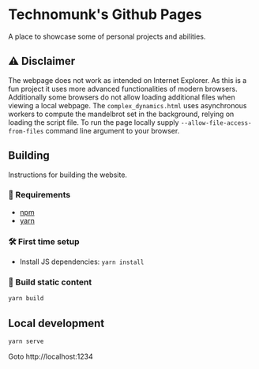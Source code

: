 # Technomunk's Github Pages

A place to showcase some of personal projects and abilities.

## ⚠ Disclaimer

The webpage does not work as intended on Internet Explorer. As this is a fun project it uses more
advanced functionalities of modern browsers. Additionally some browsers do not allow loading
additional files when viewing a local webpage. The `complex_dynamics.html` uses asynchronous
workers to compute the mandelbrot set in the background, relying on loading the script file. To run
the page locally supply `--allow-file-access-from-files` command line argument to your browser.

## Building

Instructions for building the website.

### 🔗 Requirements

- [npm](https://www.npmjs.com/)
- [yarn](https://yarnpkg.com/)
<!-- - [Rust](https://www.rust-lang.org/tools/install) -->
<!-- - [wasm-pack](https://rustwasm.github.io/wasm-pack/installer/) -->
<!-- - cargo-generate: `cargo install cargo-generate` -->

### 🛠 First time setup

<!-- - Initialize dependency submodules: `git submodule init` -->
<!-- - Update dependency submodules: `git submodule update` -->
<!-- - Build wasm dependencies: `git submodule foreach wasm-pack build` -->
- Install JS dependencies: `yarn install`
<!-- - Link p2ds assets folder: `ln -s submodules/p2ds/assets docs/assets` -->

### 📨 Build static content

```sh
yarn build
```

## Local development

```sh
yarn serve
```

Goto http://localhost:1234
